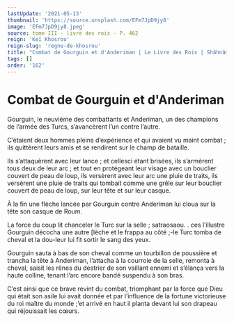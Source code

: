 ```yaml
---
lastUpdate: '2021-05-13'
thumbnail: 'https://source.unsplash.com/EFm7JpD9jy8'
image: 'EFm7JpD9jy8.jpeg'
source: tome III - livre des rois - P. 462
reign: 'Keï Khosrou'
reign-slug: 'regne-de-khosrou'
title: "Combat de Gourguin et d'Anderiman | Le Livre des Rois | Shâhnâmeh"
tags: []
order: '162'
---
```


# Combat de Gourguin et d'Anderiman

Gourguin, le neuvième des combattants et Anderiman, un des champions de l’armée des Turcs, s’avancèrent l’un contre l’autre.

C’étaient deux hommes pleins d’expérience et qui avaient vu maint combat ; ils quittèrent leurs amis et se rendirent sur le champ de bataille.

Ils s’attaquèrent avec leur lance ; et cellesci étant brisées, ils s’armèrent tous deux de leur arc ; et tout en protégeant leur visage avec un bouclier couvert de peau de loup, ils versèrent avec leur arc une pluie de traits, ils versèrent une pluie de traits qui tombait comme une grêle sur leur bouclier couvert de peau de loup, sur leur tête et sur leur casque.

À la fin une flèche lancée par Gourguin contre Anderiman lui cloua sur la tête son casque de Roum.

La force du coup lit chanceler le Turc sur la selle ; satraosaou. . ces l’illustre Gourguin décocha une autre [lèche et le frappa au côté ;-le Turc tomba de cheval et la dou-leur lui fit sortir le sang des yeux.

Gourguin sauta à bas de son cheval comme un tourbillon de poussière et trancha la tête à Anderiman, l’attacha à la courroie de la selle, remonta à cheval, saisit les rênes du destrier de son vaillant ennemi et s’élança vers la haute colline, tenant l’arc encore bandé suspendu à son bras.

C’est ainsi que ce brave revint du combat, triomphant par la force que Dieu qui était son asile lui avait donnée et par l’influence de la fortune victorieuse du roi maître du monde ;’et arrivé en haut il planta devant lui son drapeau qui réjouissait les cœurs.
